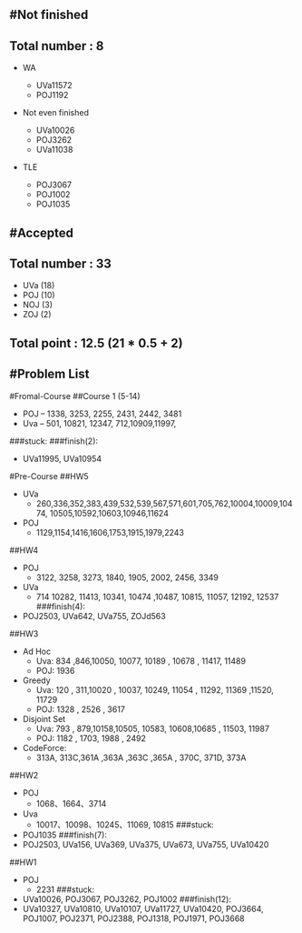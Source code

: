 #Not finished
---------------------------------------
## Total number : 8

- WA
    - UVa11572
    - POJ1192

- Not even finished
    - UVa10026
    - POJ3262
    - UVa11038

- TLE
    - POJ3067
    - POJ1002
    - POJ1035


#Accepted
---------------------------------------
## Total number : 33
- UVa (18)
- POJ (10)
- NOJ (3)
- ZOJ (2)

## Total point : 12.5 (21 * 0.5 + 2)


#Problem List
---------------------------------------
#Fromal-Course
##Course 1 (5-14)
- POJ
    – 1338, 3253,    2255, 2431, 2442, 3481
- Uva
    – 501, 10821, 12347,    712,10909,11997,

###stuck:
###finish(2):
- UVa11995, UVa10954




#Pre-Course
##HW5
- UVa
    - 260,336,352,383,439,532,539,567,571,601,705,762,10004,10009,10474, 10505,10592,10603,10946,11624
- POJ
    - 1129,1154,1416,1606,1753,1915,1979,2243

##HW4
- POJ
    - 3122, 3258, 3273,    1840, 1905, 2002, 2456, 3349
- UVa
    - 714 10282, 11413,     10341, 10474 ,10487, 10815, 11057, 12192, 12537
###finish(4):
- POJ2503, UVa642, UVa755, ZOJd563

##HW3
- Ad Hoc
    - Uva: 834 ,846,10050, 10077, 10189 , 10678 , 11417, 11489
    - POJ: 1936
- Greedy
    - Uva: 120 , 311,10020 , 10037, 10249, 11054 , 11292, 11369 ,11520, 11729
    - POJ: 1328 , 2526 , 3617
- Disjoint Set
    - Uva: 793 , 879,10158,10505, 10583, 10608,10685 , 11503, 11987
    - POJ: 1182 , 1703, 1988 , 2492
- CodeForce:
    - 313A, 313C,361A ,363A ,363C ,365A , 370C, 371D, 373A

##HW2
- POJ
    - 1068、1664、3714
- Uva
    - 10017、10098、10245、11069, 10815
###stuck:
- POJ1035
###finish(7):
- POJ2503, UVa156, UVa369, UVa375, UVa673, UVa755, UVa10420

##HW1
- POJ
    - 2231
###stuck:
- UVa10026, POJ3067, POJ3262, POJ1002
###finish(12):
- UVa10327, UVa10810, UVa10107, UVa11727, UVa10420, POJ3664, POJ1007, POJ2371, POJ2388, POJ1318, POJ1971, POJ3668
